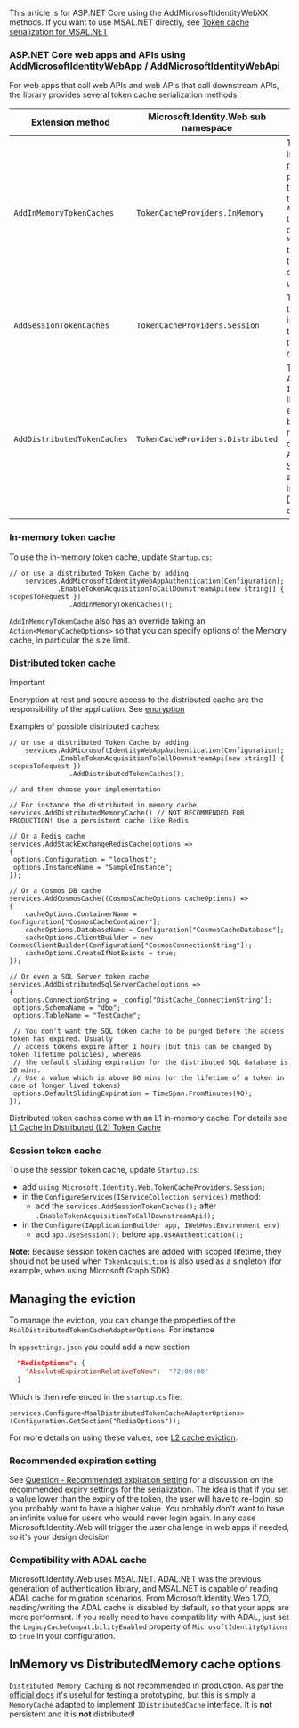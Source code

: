 This article is for ASP.NET Core using the AddMicrosoftIdentityWebXX methods. If you want to use MSAL.NET directly, see [Token cache serialization for MSAL.NET](https://github.com/AzureAD/microsoft-identity-web/wiki/asp-net#token-cache-serialization-for-msalnet)

### ASP.NET Core web apps and APIs using AddMicrosoftIdentityWebApp / AddMicrosoftIdentityWebApi

For web apps that call web APIs and web APIs that call downstream APIs, the library provides several token cache serialization methods:

| Extension method | Microsoft.Identity.Web sub namespace | Description  |
| ---------------- | --------- | ------------ |
| `AddInMemoryTokenCaches` | `TokenCacheProviders.InMemory` | This implementation is great in samples. It's also good for production applications provided you don't mind if the token cache is lost when the web app is restarted. `AddInMemoryTokenCaches` takes an optional parameter of type `MsalMemoryTokenCacheOptions` that enables you to specify the duration after which the cache entry will expire unless it's used.
| `AddSessionTokenCaches` | `TokenCacheProviders.Session` | This token cache is bound to the user session. This option isn't ideal if the ID token is too large because it contains too many claims as the cookie would be too large.
| `AddDistributedTokenCaches` | `TokenCacheProviders.Distributed` | This token cache is for the ASP.NET Core `IDistributedCache` implementation, therefore enabling you to choose between a distributed memory cache, a Redis cache, a distributed NCache, Azure Cosmos DB or a SQL Server cache. For details about the `IDistributedCache` implementations, see [Distributed Memory Cache](https://docs.microsoft.com/aspnet/core/performance/caching/distributed#distributed-memory-cache) documentation.

### In-memory token cache

To use the in-memory token cache, update `Startup.cs`:

```CSharp
// or use a distributed Token Cache by adding
    services.AddMicrosoftIdentityWebAppAuthentication(Configuration);
            .EnableTokenAcquisitionToCallDownstreamApi(new string[] { scopesToRequest })
               .AddInMemoryTokenCaches();
```

`AddInMemoryTokenCache` also has an override taking an `Action<MemoryCacheOptions>` so that you can specify options of the Memory cache, in particular the size limit.

### Distributed token cache

> [!IMPORTANT]  
> Encryption at rest and secure access to the distributed cache are the responsibility of the application. See [encryption](https://github.com/AzureAD/microsoft-identity-web/wiki/L1-Cache-in-Distributed-(L2)-Token-Cache#encryption)

Examples of possible distributed caches:

```CSharp
// or use a distributed Token Cache by adding
    services.AddMicrosoftIdentityWebAppAuthentication(Configuration);
            .EnableTokenAcquisitionToCallDownstreamApi(new string[] { scopesToRequest })
               .AddDistributedTokenCaches();

// and then choose your implementation

// For instance the distributed in memory cache 
services.AddDistributedMemoryCache() // NOT RECOMMENDED FOR PRODUCTION! Use a persistent cache like Redis

// Or a Redis cache
services.AddStackExchangeRedisCache(options =>
{
 options.Configuration = "localhost";
 options.InstanceName = "SampleInstance";
});

// Or a Cosmos DB cache
services.AddCosmosCache((CosmosCacheOptions cacheOptions) =>
{
    cacheOptions.ContainerName = Configuration["CosmosCacheContainer"];
    cacheOptions.DatabaseName = Configuration["CosmosCacheDatabase"];
    cacheOptions.ClientBuilder = new CosmosClientBuilder(Configuration["CosmosConnectionString"]);
    cacheOptions.CreateIfNotExists = true;
});

// Or even a SQL Server token cache
services.AddDistributedSqlServerCache(options =>
{
 options.ConnectionString = _config["DistCache_ConnectionString"];
 options.SchemaName = "dbo";
 options.TableName = "TestCache";

 // You don't want the SQL token cache to be purged before the access token has expired. Usually
 // access tokens expire after 1 hours (but this can be changed by token lifetime policies), whereas
 // the default sliding expiration for the distributed SQL database is 20 mins. 
 // Use a value which is above 60 mins (or the lifetime of a token in case of longer lived tokens)
 options.DefaultSlidingExpiration = TimeSpan.FromMinutes(90);
});
```

Distributed token caches come with an L1 in-memory cache. For details see [L1 Cache in Distributed (L2) Token Cache](L1-Cache-in-Distributed-(L2)-Token-Cache)

### Session token cache

To use the session token cache, update `Startup.cs`:

- add `using Microsoft.Identity.Web.TokenCacheProviders.Session;`
- in the `ConfigureServices(IServiceCollection services)` method:
   - add the `services.AddSessionTokenCaches();` after `.EnableTokenAcquisitionToCallDownstreamApi();`
- in the `Configure(IApplicationBuilder app, IWebHostEnvironment env)`
   - add `app.UseSession();` before `app.UseAuthentication();`

**Note:** Because session token caches are added with scoped lifetime, they should not be used when `TokenAcquisition` is also used as a singleton (for example, when using Microsoft Graph SDK).

## Managing the eviction

To manage the eviction, you can change the properties of the `MsalDistributedTokenCacheAdapterOptions`. For instance

In `appsettings.json` you could add a new section

```JSon
  "RedisOptions": {
    "AbsoluteExpirationRelativeToNow":  "72:00:00"
  }
```

Which is then referenced in the `startup.cs` file:

```CSharp
services.Configure<MsalDistributedTokenCacheAdapterOptions>(Configuration.GetSection("RedisOptions"));
```

For more details on using these values, see [L2 cache eviction](Handle-L2-cache-eviction).

### Recommended expiration setting

See [Question - Recommended expiration setting](https://github.com/AzureAD/microsoft-identity-web/issues/786) for a discussion on the recommended expiry settings for the serialization. The idea is that if you set a value lower than the expiry of the token, the user will have to re-login, so you probably want to have a higher value. You probably don't want to have an infinite value for users who would never login again. In any case Microsoft.Identity.Web will trigger the user challenge in web apps if needed, so it's your design decision

### Compatibility with ADAL cache

Microsoft.Identity.Web uses MSAL.NET. ADAL.NET was the previous generation of authentication library, and MSAL.NET is capable of reading ADAL cache for migration scenarios. From Microsoft.Identity.Web 1.7.O, reading/writing the ADAL cache is disabled by default, so that your apps are more performant. If you really need to have compatibility with ADAL, just set the `LegacyCacheCompatibilityEnabled` property of `MicrosoftIdentityOptions` to `true` in your configuration.

## InMemory vs DistributedMemory cache options

`Distributed Memory Caching` is not recommended in production. As per the [official docs](https://docs.microsoft.com/en-us/aspnet/core/performance/caching/distributed?view=aspnetcore-6.0#distributed-memory-cache) it's useful for testing a prototyping, but this is simply a `MemoryCache` adapted to implement `IDistributedCache` interface. It is **not** persistent and it is **not** distributed!
